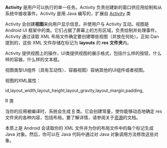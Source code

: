 **Activity** 是用户可以执行的单一任务。Activity
负责创建新的窗口供应用绘制和从系统中接收事件。Activity 是用 Java 编写的，扩展自
[Activity](https://classroom.udacity.com/courses/ud851/lessons/93affc67-3f0b-4f9b-b3a4-a7a26f241a86/concepts/developer.android.com/reference/android/app/Activity.html)
类

Activity 会创建**视图**来向用户显示信息，并使用户与 Activity 互动。视图是
Android UI 框架中的类。它们占据了屏幕上的方形区域，负责绘制并处理事件。Activity
通过读取 XML 布局文件确定要创建哪些视图（并放在何处）。正如 Dan 提到的，这些 XML
文件存储在标记为 **layouts** 的 **res 文件夹**内。

Activity
提供视图上的操作，UI类提供视图的展示格式，包括什么样的按钮，什么样的容器，什么样的文本框。

视图类型UI组件（具有互动性）、容器视图）容纳其他的UI组件或者视图。

视图的XML属性：

id,layout\_width,layout_height,layout_gravity,layout_margin,padding,

R 类

当你的应用被编译时，系统会生成
[R](http://developer.android.youdaxue.com/reference/android/R.html)
类。它会创建常量，使你能够动态地确定 res
文件夹的各种内容，包括布局。要了解详情，请参阅关于[资源](http://developer.android.youdaxue.com/guide/topics/resources/accessing-resources.html)的文档。

本质上是 Android 会读取你的 XML 文件并为你的布局文件中的每个标记生成 Java
对象。然后，你可以在 Java 代码中通过对 Java 对象调用方法修改这些对象。
